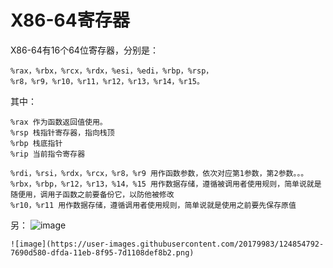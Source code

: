 # X86-64寄存器 #  

X86-64有16个64位寄存器，分别是：  

    %rax，%rbx，%rcx，%rdx，%esi，%edi，%rbp，%rsp，%r8，%r9，%r10，%r11，%r12，%r13，%r14，%r15。

其中：  

    %rax 作为函数返回值使用。
    %rsp 栈指针寄存器，指向栈顶
    %rbp 栈底指针  
    %rip 当前指令寄存器
    
    %rdi，%rsi，%rdx，%rcx，%r8，%r9 用作函数参数，依次对应第1参数，第2参数。。。
    %rbx，%rbp，%r12，%r13，%14，%15 用作数据存储，遵循被调用者使用规则，简单说就是随便用，调用子函数之前要备份它，以防他被修改
    %r10，%r11 用作数据存储，遵循调用者使用规则，简单说就是使用之前要先保存原值
    
另：
    ![image](https://user-images.githubusercontent.com/20179983/124875788-dfd51080-dffb-11eb-8230-cbceb1dec429.png)

    
    ![image](https://user-images.githubusercontent.com/20179983/124854792-7690d580-dfda-11eb-8f95-7d1108def8b2.png)

